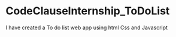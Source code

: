 # CodeClauseInternship_ToDoList
I have created  a To do list web app  using html Css and Javascript
